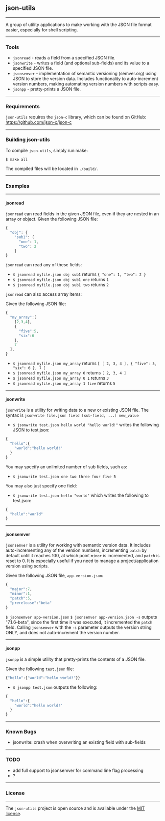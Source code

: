 ## json-utils ##
---

A group of utility applications to make working with the JSON file format easier, especially for shell scripting.

---

### Tools ###
  - `jsonread` - reads a field from a specified JSON file.
  - `jsonwrite` - writes a field (and optional sub-fields) and its value to a specified JSON file.
  - `jsonsemver` - implementation of semantic versioning (semver.org) using JSON to store the version data.  Includes functionality to auto-increment version numbers, making automating version numbers with scripts easy.
  - `jsonpp` - pretty-prints a JSON file.

---

### Requirements ###
`json-utils` requires the `json-c` library, which can be found on GitHub: https://github.com/json-c/json-c

---
### Building json-utils ###
  To compile `json-utils`, simply run make:

  `$ make all`

  The compiled files will be located in `./build/`.

---
### Examples ###
---
#### jsonread ####

  `jsonread` can read fields in the given JSON file, even if they are nested in an array or object.
  Given the following JSON file:
```javascript
{
  "obj": {
    "sub1": {
      "one": 1,
      "two": 2
    }
}
```
  `jsonread` can read any of these fields:

  - `$ jsonread myfile.json obj sub1` returns `{ "one": 1, "two": 2 }`
  - `$ jsonread myfile.json obj sub1 one` returns `1`
  - `$ jsonread myfile.json obj sub1 two` returns `2`

  `jsonread` can also access array items:

  Given the following JSON file:
```javascript
{
  "my_array":[
    [2,3,4],
    {
      "five":5,
      "six":6
    },
    7
  ],
}
```
  - `$ jsonread myfile.json my_array` returns `[ [ 2, 3, 4 ], { "five": 5, "six": 6 }, 7 ]`
  - `$ jsonread myfile.json my_array 0` returns `[ 2, 3, 4 ]`
  - `$ jsonread myfile.json my_array 0 1` returns `3`
  - `$ jsonread myfile.json my_array 1 five` returns `5`

---
#### jsonwrite ####

`jsonwrite` is a utility for writing data to a new or existing JSON file.
The syntax is `jsonwrite file.json field [sub-field, ...] new_value`

  - `$ jsonwrite test.json hello world "hello world!"` writes the following JSON to test.json:
```javascript
{
  "hello":{
    "world":"hello world!"
  }
}
```
You may specify an unlimited number of sub fields, such as:
  - `$ jsonwrite test.json one two three four five 5`

You may also just specify one field:
  - `$ jsonwrite test.json hello "world"` which writes the following to test.json:
```javascript
{
  "hello":"world"
}
```

---
#### jsonsemver ####

`jsonsemver` is a utility for working with semantic version data.  It includes auto-incrementing any of the version numbers, incrementing `patch` by default until it reaches 100, at which point `minor` is incremented, and `patch` is reset to 0.  It is especially useful if you need to manage a project/application version using scripts.

Given the following JSON file, `app-version.json`:

```javascript
{
  "major":7,
  "minor":1,
  "patch":5,
  "prerelease":"beta"
}
```

`$ jsonsemver app-version.json`
`$ jsonsemver app-version.json -s` outputs "7.1.6-beta", since the first time it was executed, it incremented the `patch` field.
Calling `jsonsemver` with the `-s` parameter outputs the version string ONLY, and does not auto-increment the version number.


---
#### jsonpp ####

`jsonpp` is a simple utility that pretty-prints the contents of a JSON file.

Given the following `test.json` file:
```javascript
{"hello":{"world":"hello world!"}}
```
  - `$ jsonpp test.json` outputs the following:
```javascript
{
  "hello":{
    "world":"hello world!"
  }
}
```

---
### Known Bugs ###
  - jsonwrite: crash when overwriting an existing field with sub-fields

---
### TODO ###
  - add full support to jsonsemver for command line flag processing
  - ?

---
### License ###
---
The `json-utils` project is open source and is available under the <a href="LICENSE">MIT license</a>.